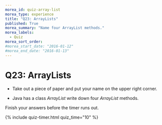 ```yaml
---
morea_id: quiz-array-list
morea_type: experience
title: "Q23: ArrayLists"
published: True
morea_summary: "Name four ArrayList methods."
morea_labels:
  - Quiz
morea_sort_order:
#morea_start_date: "2016-01-12"
#morea_end_date: "2016-01-13"
---
```


# Q23: ArrayLists

* Take out a piece of paper and put your name on the upper right corner.

* Java has a class *ArrayList* write down four *ArrayList* methods.

Finish your answers before the timer runs out.

{% include quiz-timer.html quiz_time="10" %}



